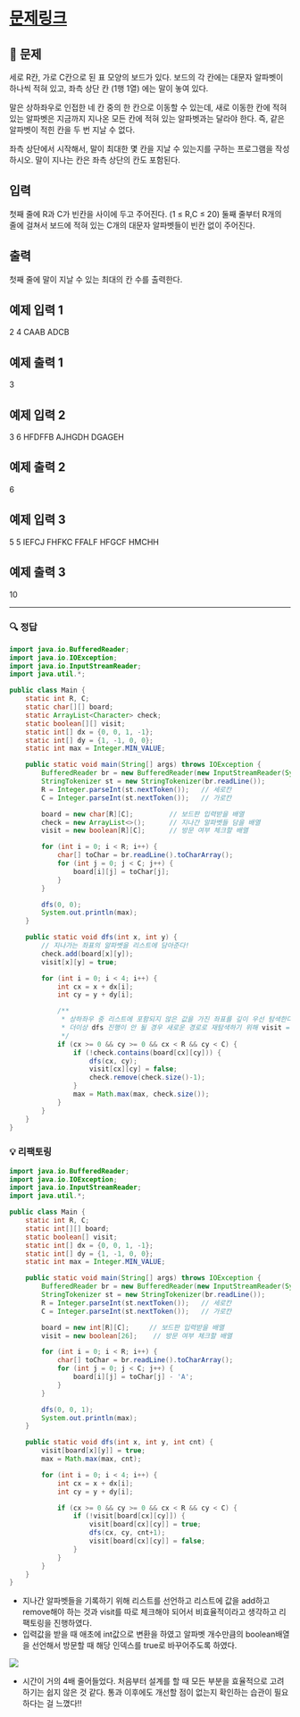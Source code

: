 # [문제링크](https://www.acmicpc.net/problem/1987)

## 📝 문제

세로 R칸, 가로 C칸으로 된 표 모양의 보드가 있다. 보드의 각 칸에는 대문자 알파벳이 하나씩 적혀 있고, 좌측 상단 칸 (1행 1열) 에는 말이 놓여 있다.

말은 상하좌우로 인접한 네 칸 중의 한 칸으로 이동할 수 있는데, 새로 이동한 칸에 적혀 있는 알파벳은 지금까지 지나온 모든 칸에 적혀 있는 알파벳과는 달라야 한다. 즉, 같은 알파벳이 적힌 칸을 두 번 지날 수 없다.

좌측 상단에서 시작해서, 말이 최대한 몇 칸을 지날 수 있는지를 구하는 프로그램을 작성하시오. 말이 지나는 칸은 좌측 상단의 칸도 포함된다.

## 입력

첫째 줄에 R과 C가 빈칸을 사이에 두고 주어진다. (1 ≤ R,C ≤ 20) 둘째 줄부터 R개의 줄에 걸쳐서 보드에 적혀 있는 C개의 대문자 알파벳들이 빈칸 없이 주어진다.

## 출력

첫째 줄에 말이 지날 수 있는 최대의 칸 수를 출력한다.

## 예제 입력 1 

2 4
CAAB
ADCB

## 예제 출력 1 

3

## 예제 입력 2 

3 6
HFDFFB
AJHGDH
DGAGEH

## 예제 출력 2 

6

## 예제 입력 3 

5 5
IEFCJ
FHFKC
FFALF
HFGCF
HMCHH

## 예제 출력 3

10

---

### 🔍 정답

```java
import java.io.BufferedReader;
import java.io.IOException;
import java.io.InputStreamReader;
import java.util.*;

public class Main {
    static int R, C;
    static char[][] board;
    static ArrayList<Character> check;
    static boolean[][] visit;
    static int[] dx = {0, 0, 1, -1};
    static int[] dy = {1, -1, 0, 0};
    static int max = Integer.MIN_VALUE;

    public static void main(String[] args) throws IOException {
        BufferedReader br = new BufferedReader(new InputStreamReader(System.in));
        StringTokenizer st = new StringTokenizer(br.readLine());
        R = Integer.parseInt(st.nextToken());   // 세로칸
        C = Integer.parseInt(st.nextToken());   // 가로칸

        board = new char[R][C];         // 보드판 입력받을 배열
        check = new ArrayList<>();      // 지나간 알파벳들 담을 배열
        visit = new boolean[R][C];      // 방문 여부 체크할 배열

        for (int i = 0; i < R; i++) {
            char[] toChar = br.readLine().toCharArray();
            for (int j = 0; j < C; j++) {
                board[i][j] = toChar[j];
            }
        }

        dfs(0, 0);
        System.out.println(max);
    }

    public static void dfs(int x, int y) {
        // 지나가는 좌표의 알파벳을 리스트에 담아준다!
        check.add(board[x][y]);
        visit[x][y] = true;

        for (int i = 0; i < 4; i++) {
            int cx = x + dx[i];
            int cy = y + dy[i];

            /**
             * 상하좌우 중 리스트에 포함되지 않은 값을 가진 좌표를 깊이 우선 탐색한다.
             * 더이상 dfs 진행이 안 될 경우 새로운 경로로 재탐색하기 위해 visit = false와 리스트에서 알파벳을 삭제한다.
             */
            if (cx >= 0 && cy >= 0 && cx < R && cy < C) {
                if (!check.contains(board[cx][cy])) {
                    dfs(cx, cy);
                    visit[cx][cy] = false;
                    check.remove(check.size()-1);
                }
                max = Math.max(max, check.size());
            }
        }
    }
}
```


### 💡 리팩토링

```java
import java.io.BufferedReader;
import java.io.IOException;
import java.io.InputStreamReader;
import java.util.*;

public class Main {
    static int R, C;
    static int[][] board;
    static boolean[] visit;
    static int[] dx = {0, 0, 1, -1};
    static int[] dy = {1, -1, 0, 0};
    static int max = Integer.MIN_VALUE;

    public static void main(String[] args) throws IOException {
        BufferedReader br = new BufferedReader(new InputStreamReader(System.in));
        StringTokenizer st = new StringTokenizer(br.readLine());
        R = Integer.parseInt(st.nextToken());   // 세로칸
        C = Integer.parseInt(st.nextToken());   // 가로칸

        board = new int[R][C];     // 보드판 입력받을 배열
        visit = new boolean[26];    // 방문 여부 체크할 배열

        for (int i = 0; i < R; i++) {
            char[] toChar = br.readLine().toCharArray();
            for (int j = 0; j < C; j++) {
                board[i][j] = toChar[j] - 'A';
            }
        }

        dfs(0, 0, 1);
        System.out.println(max);
    }

    public static void dfs(int x, int y, int cnt) {
        visit[board[x][y]] = true;
        max = Math.max(max, cnt);

        for (int i = 0; i < 4; i++) {
            int cx = x + dx[i];
            int cy = y + dy[i];

            if (cx >= 0 && cy >= 0 && cx < R && cy < C) {
                if (!visit[board[cx][cy]]) {
                    visit[board[cx][cy]] = true;
                    dfs(cx, cy, cnt+1);
                    visit[board[cx][cy]] = false;
                }
            }
        }
    }
}
```
- 지나간 알파벳들을 기록하기 위해 리스트를 선언하고 리스트에 값을 add하고 remove해야 하는 것과 visit를 따로 체크해야 되어서 비효율적이라고 생각하고 리팩토링을 진행하였다.
- 입력값을 받을 때 애초에 int값으로 변환을 하였고 알파벳 개수만큼의 boolean배열을 선언해서 방문할 때 해당 인덱스를 true로 바꾸어주도록 하였다.

![](https://img1.daumcdn.net/thumb/R1280x0/?scode=mtistory2&fname=https%3A%2F%2Fblog.kakaocdn.net%2Fdn%2FbumW1f%2Fbtr1dc60FjC%2F4OStHEDBX7o4mEFFaTviuk%2Fimg.png)

- 시간이 거의 4배 줄어들었다. 처음부터 설계를 할 때 모든 부분을 효율적으로 고려하기는 쉽지 않은 것 같다. 통과 이후에도 개선할 점이 없는지 확인하는 습관이 필요하다는 걸 느꼈다!!